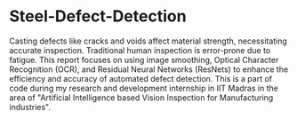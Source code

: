 # Steel-Defect-Detection
Casting defects like cracks and voids affect material strength, necessitating accurate inspection. Traditional human inspection is error-prone due to fatigue. This report focuses on using image smoothing, Optical Character Recognition (OCR), and Residual Neural Networks (ResNets) to enhance the efficiency and accuracy of automated defect detection.
This is a part of code during my research and development internship in IIT Madras in the area of "Artificial Intelligence based Vision Inspection for Manufacturing industries".
